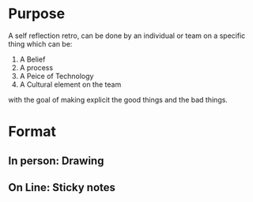# Purpose

A self reflection retro, can be done by an individual or team on a specific thing which can be:
1. A Belief
2. A process
3. A Peice of Technology
4. A Cultural element on the team

with the goal of making explicit the good things and the bad things.

# Format

## In person: Drawing

## On Line: Sticky notes

